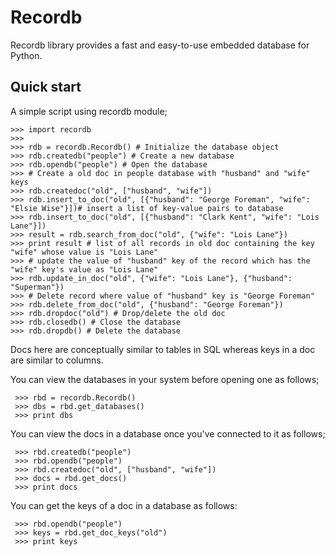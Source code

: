# Recordb

Recordb library provides a fast and easy-to-use embedded database
for Python.


## Quick start
A simple script using recordb module;

````
>>> import recordb
>>> 
>>> rdb = recordb.Recordb() # Initialize the database object
>>> rdb.createdb("people") # Create a new database
>>> rdb.opendb("people") # Open the database
>>> # Create a old doc in people database with "husband" and "wife" keys
>>> rdb.createdoc("old", ["husband", "wife"]) 
>>> rdb.insert_to_doc("old", [{"husband": "George Foreman", "wife": "Elsie Wise"}])# insert a list of key-value pairs to database
>>> rdb.insert_to_doc("old", [{"husband": "Clark Kent", "wife": "Lois Lane"}])
>>> result = rdb.search_from_doc("old", {"wife": "Lois Lane"})
>>> print result # list of all records in old doc containing the key "wife" whose value is "Lois Lane"
>>> # update the value of "husband" key of the record which has the "wife" key's value as "Lois Lane"
>>> rdb.update_in_doc("old", {"wife": "Lois Lane"}, {"husband": "Superman"}) 
>>> # Delete record where value of "husband" key is "George Foreman" 
>>> rdb.delete_from_doc("old", {"husband": "George Foreman"}) 
>>> rdb.dropdoc("old") # Drop/delete the old doc
>>> rdb.closedb() # Close the database
>>> rdb.dropdb() # Delete the database
````
Docs here are conceptually similar to tables in SQL whereas keys in a doc are similar
to columns.

You can view the databases in your system before opening one as follows;

````
 >>> rbd = recordb.Recordb()
 >>> dbs = rbd.get_databases()
 >>> print dbs
````

You  can view the docs in a database once you've connected to it as follows;

````
 >>> rbd.createdb("people")
 >>> rbd.opendb("people")
 >>> rbd.createdoc("old", ["husband", "wife"])
 >>> docs = rbd.get_docs()
 >>> print docs
 ````

 You can get the keys of a doc in a database as follows:
````
 >>> rbd.opendb("people") 
 >>> keys = rbd.get_doc_keys("old")
 >>> print keys
````
